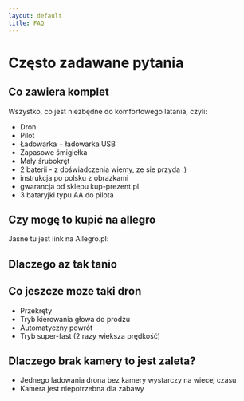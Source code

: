 ```yaml
---
layout: default
title: FAQ
---
```


# Często zadawane pytania

## Co zawiera komplet
Wszystko, co jest niezbędne do komfortowego latania, czyli:

+ Dron
+ Pilot
+ Ładowarka + ładowarka USB
+ Zapasowe śmigiełka
+ Mały śrubokręt
+ 2 baterii - z doświadczenia wiemy, ze sie przyda :) 
+ instrukcja po polsku z obrazkami
+ gwarancja od sklepu kup-prezent.pl
+ 3 bataryjki typu AA do pilota

## Czy mogę to kupić na allegro
Jasne tu jest link na Allegro.pl:

## Dlaczego az tak tanio

## Co jeszcze moze taki dron
+ Przekręty
+ Tryb kierowania głowa do prodzu
+ Automatyczny powrót
+ Tryb super-fast (2 razy wieksza prędkość)

## Dlaczego brak kamery to jest zaleta?
+ Jednego ladowania drona bez kamery wystarczy na wiecej czasu
+ Kamera jest niepotrzebna dla zabawy